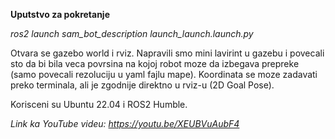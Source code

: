 **Uputstvo za pokretanje**

_ros2 launch sam_bot_description launch_launch.launch.py_

Otvara se gazebo world i rviz. Napravili smo mini lavirint u gazebu i povecali sto da bi bila veca povrsina na kojoj robot moze da izbegava prepreke (samo povecali rezoluciju u yaml fajlu mape). 
Koordinata se moze zadavati preko terminala, ali je zgodnije direktno u rviz-u (2D Goal Pose).

Korisceni su Ubuntu 22.04 i ROS2 Humble.


_Link ka YouTube videu:_ _https://youtu.be/XEUBVuAubF4_
